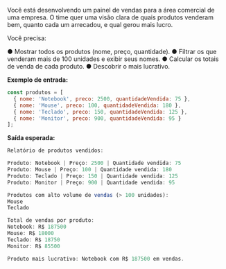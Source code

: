 Você está desenvolvendo um painel de vendas para a área comercial de uma empresa. O time quer uma visão clara de quais produtos venderam bem, quanto cada um arrecadou, e qual gerou mais lucro.

Você precisa:

● Mostrar todos os produtos (nome, preço, quantidade).
● Filtrar os que venderam mais de 100 unidades e exibir seus nomes.
● Calcular os totais de venda de cada produto.
● Descobrir o mais lucrativo.

**Exemplo de entrada:**

```js
const produtos = [
  { nome: 'Notebook', preco: 2500, quantidadeVendida: 75 },
  { nome: 'Mouse', preco: 100, quantidadeVendida: 180 },
  { nome: 'Teclado', preco: 150, quantidadeVendida: 125 },
  { nome: 'Monitor', preco: 900, quantidadeVendida: 95 }
];
```

**Saída esperada:**

```js
Relatório de produtos vendidos:

Produto: Notebook | Preço: 2500 | Quantidade vendida: 75
Produto: Mouse | Preço: 100 | Quantidade vendida: 180
Produto: Teclado | Preço: 150 | Quantidade vendida: 125
Produto: Monitor | Preço: 900 | Quantidade vendida: 95

Produtos com alto volume de vendas (> 100 unidades):
Mouse
Teclado

Total de vendas por produto:
Notebook: R$ 187500
Mouse: R$ 18000
Teclado: R$ 18750
Monitor: R$ 85500

Produto mais lucrativo: Notebook com R$ 187500 em vendas.


```